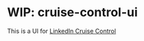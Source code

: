 # WIP: cruise-control-ui

This is a UI for [LinkedIn Cruise Control](https://github.com/linkedin/cruise-control)